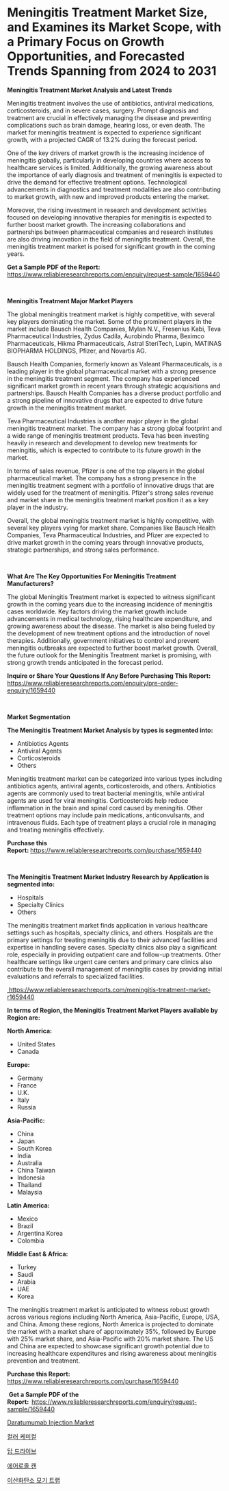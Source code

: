 <p><h1>Meningitis Treatment Market Size, and Examines its Market Scope, with a Primary Focus on Growth Opportunities, and Forecasted Trends Spanning from 2024 to 2031</h1></p><p><strong>Meningitis Treatment Market Analysis and Latest Trends</strong></p>
<p><p>Meningitis treatment involves the use of antibiotics, antiviral medications, corticosteroids, and in severe cases, surgery. Prompt diagnosis and treatment are crucial in effectively managing the disease and preventing complications such as brain damage, hearing loss, or even death. The market for meningitis treatment is expected to experience significant growth, with a projected CAGR of 13.2% during the forecast period.</p><p>One of the key drivers of market growth is the increasing incidence of meningitis globally, particularly in developing countries where access to healthcare services is limited. Additionally, the growing awareness about the importance of early diagnosis and treatment of meningitis is expected to drive the demand for effective treatment options. Technological advancements in diagnostics and treatment modalities are also contributing to market growth, with new and improved products entering the market.</p><p>Moreover, the rising investment in research and development activities focused on developing innovative therapies for meningitis is expected to further boost market growth. The increasing collaborations and partnerships between pharmaceutical companies and research institutes are also driving innovation in the field of meningitis treatment. Overall, the meningitis treatment market is poised for significant growth in the coming years.</p></p>
<p><strong>Get a Sample PDF of the Report:&nbsp;</strong> <a href="https://www.reliableresearchreports.com/enquiry/request-sample/1659440">https://www.reliableresearchreports.com/enquiry/request-sample/1659440</a></p>
<p>&nbsp;</p>
<p><strong>Meningitis Treatment Major Market Players</strong></p>
<p><p>The global meningitis treatment market is highly competitive, with several key players dominating the market. Some of the prominent players in the market include Bausch Health Companies, Mylan N.V., Fresenius Kabi, Teva Pharmaceutical Industries, Zydus Cadila, Aurobindo Pharma, Beximco Pharmaceuticals, Hikma Pharmaceuticals, Astral SteriTech, Lupin, MATINAS BIOPHARMA HOLDINGS, Pfizer, and Novartis AG.</p><p>Bausch Health Companies, formerly known as Valeant Pharmaceuticals, is a leading player in the global pharmaceutical market with a strong presence in the meningitis treatment segment. The company has experienced significant market growth in recent years through strategic acquisitions and partnerships. Bausch Health Companies has a diverse product portfolio and a strong pipeline of innovative drugs that are expected to drive future growth in the meningitis treatment market.</p><p>Teva Pharmaceutical Industries is another major player in the global meningitis treatment market. The company has a strong global footprint and a wide range of meningitis treatment products. Teva has been investing heavily in research and development to develop new treatments for meningitis, which is expected to contribute to its future growth in the market.</p><p>In terms of sales revenue, Pfizer is one of the top players in the global pharmaceutical market. The company has a strong presence in the meningitis treatment segment with a portfolio of innovative drugs that are widely used for the treatment of meningitis. Pfizer's strong sales revenue and market share in the meningitis treatment market position it as a key player in the industry.</p><p>Overall, the global meningitis treatment market is highly competitive, with several key players vying for market share. Companies like Bausch Health Companies, Teva Pharmaceutical Industries, and Pfizer are expected to drive market growth in the coming years through innovative products, strategic partnerships, and strong sales performance.</p></p>
<p>&nbsp;</p>
<p><strong>What Are The Key Opportunities For Meningitis Treatment Manufacturers?</strong></p>
<p><p>The global Meningitis Treatment market is expected to witness significant growth in the coming years due to the increasing incidence of meningitis cases worldwide. Key factors driving the market growth include advancements in medical technology, rising healthcare expenditure, and growing awareness about the disease. The market is also being fueled by the development of new treatment options and the introduction of novel therapies. Additionally, government initiatives to control and prevent meningitis outbreaks are expected to further boost market growth. Overall, the future outlook for the Meningitis Treatment market is promising, with strong growth trends anticipated in the forecast period.</p></p>
<p><strong>Inquire or Share Your Questions If Any Before Purchasing This Report:</strong> <a href="https://www.reliableresearchreports.com/enquiry/pre-order-enquiry/1659440">https://www.reliableresearchreports.com/enquiry/pre-order-enquiry/1659440</a></p>
<p>&nbsp;</p>
<p><strong>Market Segmentation</strong></p>
<p><strong>The Meningitis Treatment Market Analysis by types is segmented into:</strong></p>
<p><ul><li>Antibiotics Agents</li><li>Antiviral Agents</li><li>Corticosteroids</li><li>Others</li></ul></p>
<p><p>Meningitis treatment market can be categorized into various types including antibiotics agents, antiviral agents, corticosteroids, and others. Antibiotics agents are commonly used to treat bacterial meningitis, while antiviral agents are used for viral meningitis. Corticosteroids help reduce inflammation in the brain and spinal cord caused by meningitis. Other treatment options may include pain medications, anticonvulsants, and intravenous fluids. Each type of treatment plays a crucial role in managing and treating meningitis effectively.</p></p>
<p><strong>Purchase this Report:&nbsp;</strong><a href="https://www.reliableresearchreports.com/purchase/1659440">https://www.reliableresearchreports.com/purchase/1659440</a></p>
<p>&nbsp;</p>
<p><strong>The Meningitis Treatment Market Industry Research by Application is segmented into:</strong></p>
<p><ul><li>Hospitals</li><li>Specialty Clinics</li><li>Others</li></ul></p>
<p><p>The meningitis treatment market finds application in various healthcare settings such as hospitals, specialty clinics, and others. Hospitals are the primary settings for treating meningitis due to their advanced facilities and expertise in handling severe cases. Specialty clinics also play a significant role, especially in providing outpatient care and follow-up treatments. Other healthcare settings like urgent care centers and primary care clinics also contribute to the overall management of meningitis cases by providing initial evaluations and referrals to specialized facilities.</p></p>
<p><a href="https://www.reliableresearchreports.com/meningitis-treatment-market-r1659440">&nbsp;https://www.reliableresearchreports.com/meningitis-treatment-market-r1659440</a></p>
<p><strong>In terms of Region, the Meningitis Treatment Market Players available by Region are:</strong></p>
<p>
    <p> <strong> North America: </strong>
        <ul>
            <li>United States</li>
            <li>Canada</li>
        </ul>
        </p> 
    <p> <strong> Europe: </strong>
        <ul>
            <li>Germany</li>
            <li>France</li>
            <li>U.K.</li>
            <li>Italy</li>
            <li>Russia</li>
        </ul>
        </p> 
    <p> <strong> Asia-Pacific: </strong>
        <ul>
            <li>China</li>
            <li>Japan</li>
            <li>South Korea</li>
            <li>India</li>
            <li>Australia</li>
            <li>China Taiwan</li>
            <li>Indonesia</li>
            <li>Thailand</li>
            <li>Malaysia</li>
        </ul>
        </p> 
    <p> <strong> Latin America: </strong>
        <ul>
            <li>Mexico</li>
            <li>Brazil</li>
            <li>Argentina Korea</li>
            <li>Colombia</li>
        </ul>
        </p> 
    <p> <strong> Middle East & Africa: </strong>
        <ul>
            <li>Turkey</li>
            <li>Saudi</li>
            <li>Arabia</li>
            <li>UAE</li>
            <li>Korea</li>
        </ul>
    </p>
    </p>
<p><p>The meningitis treatment market is anticipated to witness robust growth across various regions including North America, Asia-Pacific, Europe, USA, and China. Among these regions, North America is projected to dominate the market with a market share of approximately 35%, followed by Europe with 25% market share, and Asia-Pacific with 20% market share. The US and China are expected to showcase significant growth potential due to increasing healthcare expenditures and rising awareness about meningitis prevention and treatment.</p></p>
<p><strong>Purchase this Report: </strong><a href="https://www.reliableresearchreports.com/purchase/1659440">https://www.reliableresearchreports.com/purchase/1659440</a></p>
<p>&nbsp;<strong>Get a Sample PDF of the Report:&nbsp;&nbsp;</strong><a href="https://www.reliableresearchreports.com/enquiry/request-sample/1659440">https://www.reliableresearchreports.com/enquiry/request-sample/1659440</a></p>
<p><strong></strong></p>
<p><p><a href="https://github.com/juancolorado15/Market-Research-Report-List-2/blob/main/daratumumab-injection-market.md">Daratumumab Injection Market</a></p><p><a href="https://github.com/plelbej847484502/Market-Research-Report-List-2/blob/main/355819242479.md">컬러 케미컬</a></p><p><a href="https://medium.com/@elod.85/%ED%83%91-%EB%93%9C%EB%9D%BC%EC%9D%B4%EB%B8%8C-%EC%8B%9C%EC%9E%A5-%EB%B6%84%EC%84%9D-cagr-%EC%8B%9C%EC%9E%A5-%EC%84%B8%EB%B6%84%ED%99%94-%EB%B0%8F-%EA%B8%80%EB%A1%9C%EB%B2%8C-%EC%82%B0%EC%97%85-%EA%B0%9C%EC%9A%94-c31015b60d0f">탑 드라이브</a></p><p><a href="https://medium.com/@dayanarunolfsdottir/%EC%97%90%EC%96%B4%EB%A1%9C%EC%A1%B8-%EC%BA%94-%EC%8B%9C%EC%9E%A5-%EA%B7%9C%EB%AA%A8-cagr-%ED%8A%B8%EB%A0%8C%EB%93%9C-2024-2030-9898b5d0b450">에어로졸 캔</a></p><p><a href="https://github.com/vseigx30c9a1j/Market-Research-Report-List-2/blob/main/118218942480.md">이산화탄소 모기 트랩</a></p></p>